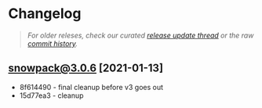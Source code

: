 # Changelog

> _For older releses, check our curated [release update thread](https://github.com/snowpackjs/snowpack/discussions/1183) or the raw [commit history](https://github.com/snowpackjs/snowpack/commits/main/snowpack)._


## snowpack@3.0.6 [2021-01-13]

* 8f614490 - final cleanup before v3 goes out 
* 15d77ea3 - cleanup 